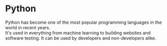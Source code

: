 # Python

Python has become one of the most popular programming languages in the world in recent years. </br>
 It's used in everything from machine learning to building websites and software testing. It can be used by developers and non-developers alike.
